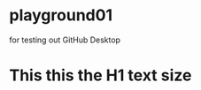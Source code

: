 # playground01
for testing out GitHub Desktop
<!DOCTYPE html>
<html>
	<head>
		<title>
			My first web page!
		</title>
	</head>
	<body>
		<h1>
			This this the H1 text size
		</h1>
	</body>
</html>

